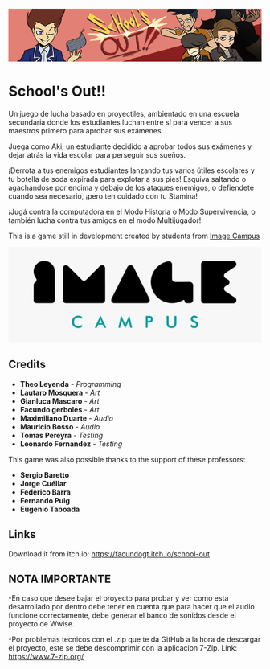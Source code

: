 <p align="center">
<img src="logo.png" alt="School's Out!!"/>
</p>

# School's Out!!

Un juego de lucha basado en proyectiles, ambientado en una escuela secundaria donde los estudiantes luchan entre sí para vencer a sus maestros primero para aprobar sus exámenes.

Juega como Aki, un estudiante decidido a aprobar todos sus exámenes y dejar atrás la vida escolar para perseguir sus sueños. 

¡Derrota a tus enemigos estudiantes lanzando tus varios útiles escolares y tu botella de soda expirada para explotar a sus pies! Esquiva saltando o agachándose por encima y debajo de los ataques enemigos, o defiendete cuando sea necesario, ¡pero ten cuidado con tu Stamina! 

¡Jugá contra la computadora en el Modo Historia o Modo Supervivencia, o también lucha contra tus amigos en el modo Multijugador!

This is a game still in development created by students from <a href="https://www.imagecampus.edu.ar/">Image Campus</a>

<p align="center">
  <a href="https://www.imagecampus.edu.ar/">
    <img src="logo-image-campus.png" alt="Image Campus"/>
  </a> 
</p>


## Credits

- **Theo Leyenda** - *Programming*
- **Lautaro Mosquera** - *Art*
- **Gianluca Mascaro** - *Art*
- **Facundo gerboles** - *Art*
- **Maximiliano Duarte** - *Audio*
- **Mauricio Bosso** - *Audio*
- **Tomas Pereyra** - *Testing*
- **Leonardo Fernandez** - *Testing*


This game was also possible thanks to the support of these professors:

- **Sergio Baretto**
- **Jorge Cuéllar**
- **Federico Barra**
- **Fernando Puig**
- **Eugenio Taboada**

## Links

Download it from itch.io: https://facundogt.itch.io/school-out

## NOTA IMPORTANTE

-En caso que desee bajar el proyecto para probar y ver como esta desarrollado por dentro debe tener en cuenta que para hacer que el audio funcione correctamente, debe generar el banco de sonidos desde el proyecto de Wwise.

-Por problemas tecnicos con el .zip que te da GitHub a la hora de descargar el proyecto, este se debe descomprimir con la aplicacion 7-Zip. Link: https://www.7-zip.org/
